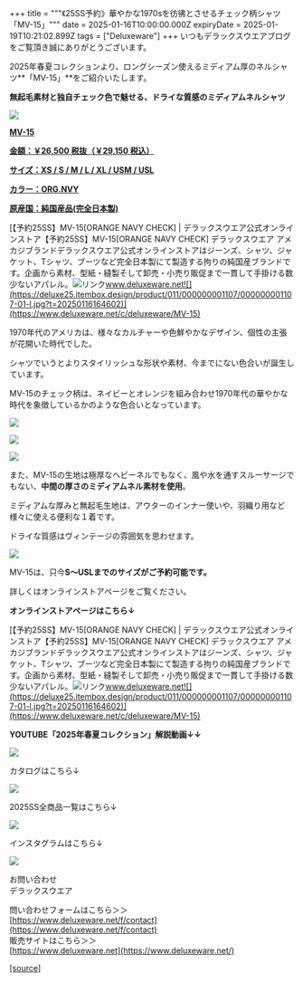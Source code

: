 +++
title = """《25SS予約》華やかな1970sを彷彿とさせるチェック柄シャツ「MV-15」"""
date = 2025-01-16T10:00:00.000Z
expiryDate = 2025-01-19T10:21:02.899Z
tags = ["Deluxeware"]
+++
いつもデラックスウエアブログをご覧頂き誠にありがとうございます。

2025年春夏コレクションより、ロングシーズン使えるミディアム厚のネルシャツ**「MV-15」**をご紹介いたします。

**無起毛素材と独自チェック色で魅せる、ドライな質感のミディアムネルシャツ**

[![](https://stat.ameba.jp/user_images/20250116/17/deluxeware/db/cd/j/o0800100015533820254.jpg)](https://www.deluxeware.net/c/deluxeware/MV-15)

**[MV-15](https://www.deluxeware.net/c/deluxeware/MV-15)**

**[金額：￥26,500 税抜（￥29,150 税込）](https://www.deluxeware.net/c/deluxeware/MV-15)**

**[サイズ：XS / S / M / L / XL / USM / USL](https://www.deluxeware.net/c/deluxeware/MV-15)**

**[カラー：ORG.NVY](https://www.deluxeware.net/c/deluxeware/MV-15)**

**[原産国：純国産品(完全日本製)](https://www.deluxeware.net/c/deluxeware/MV-15)**

[【予約25SS】MV-15\[ORANGE NAVY CHECK\] | デラックスウエア公式オンラインストア【予約25SS】MV-15\[ORANGE NAVY CHECK\] デラックスウエア アメカジブランドデラックスウエア公式オンラインストアはジーンズ、シャツ、ジャケット、Tシャツ、ブーツなど完全日本製にて製造する拘りの純国産ブランドです。企画から素材、型紙・縫製そして卸売・小売り販促まで一貫して手掛ける数少ないアパレル。![リンク](https://c.stat100.ameba.jp/ameblo/symbols/v3.20.0/svg/gray/editor_link.svg)www.deluxeware.net![](https://deluxe25.itembox.design/product/011/000000001107/000000001107-01-l.jpg?t=20250116164602)](https://www.deluxeware.net/c/deluxeware/MV-15)

1970年代のアメリカは、様々なカルチャーや色鮮やかなデザイン、個性の主張が花開いた時代でした。

シャツでいうとよりスタイリッシュな形状や素材、今までにない色合いが誕生しています。

MV-15のチェック柄は、ネイビーとオレンジを組み合わせ1970年代の華やかな時代を象徴しているかのような色合いとなっています。

[![](https://stat.ameba.jp/user_images/20250116/17/deluxeware/e6/ef/j/o0800100015533819803.jpg)](https://stat.ameba.jp/user_images/20250116/17/deluxeware/e6/ef/j/o0800100015533819803.jpg)

[![](https://stat.ameba.jp/user_images/20250116/17/deluxeware/cd/99/j/o0800100015533819804.jpg)](https://stat.ameba.jp/user_images/20250116/17/deluxeware/cd/99/j/o0800100015533819804.jpg)

[![](https://stat.ameba.jp/user_images/20250116/17/deluxeware/ee/19/j/o0800100015533819806.jpg)](https://stat.ameba.jp/user_images/20250116/17/deluxeware/ee/19/j/o0800100015533819806.jpg)

また、MV-15の生地は極厚なヘビーネルでもなく、風や水を通すスルーサージでもない、**中間の厚さのミディアムネル素材を使用**。

ミディアムな厚みと無起毛生地は、アウターのインナー使いや、羽織り用など様々に使える便利な１着です。

ドライな質感はヴィンテージの雰囲気を思わせます。

[![](https://stat.ameba.jp/user_images/20250116/17/deluxeware/42/d7/j/o0800080015533821888.jpg)](https://stat.ameba.jp/user_images/20250116/17/deluxeware/42/d7/j/o0800080015533821888.jpg)

MV-15は、只今**S～USLまでのサイズがご予約可能です。**

詳しくはオンラインストアページをご覧ください。

**オンラインストアページはこちら↓**

[【予約25SS】MV-15\[ORANGE NAVY CHECK\] | デラックスウエア公式オンラインストア【予約25SS】MV-15\[ORANGE NAVY CHECK\] デラックスウエア アメカジブランドデラックスウエア公式オンラインストアはジーンズ、シャツ、ジャケット、Tシャツ、ブーツなど完全日本製にて製造する拘りの純国産ブランドです。企画から素材、型紙・縫製そして卸売・小売り販促まで一貫して手掛ける数少ないアパレル。![リンク](https://c.stat100.ameba.jp/ameblo/symbols/v3.20.0/svg/gray/editor_link.svg)www.deluxeware.net![](https://deluxe25.itembox.design/product/011/000000001107/000000001107-01-l.jpg?t=20250116164602)](https://www.deluxeware.net/c/deluxeware/MV-15)

**YOUTUBE「2025年春夏コレクション」解説動画↓↓**

**[![](https://stat.ameba.jp/user_images/20250108/16/deluxeware/ac/cf/j/o1200050015530951038.jpg?caw=800)](https://www.youtube.com/playlist?list=PLmcuUjZ67rhnclr762_W-zDg7FyyrNvqF)**

カタログはこちら↓

[![](https://stat.ameba.jp/user_images/20250108/16/deluxeware/cb/46/j/o1200050015530950986.jpg?caw=800)](https://www.deluxeware.net/c/deluxeware/catalog)

2025SS全商品一覧はこちら↓

[![](https://stat.ameba.jp/user_images/20250114/17/deluxeware/cf/2d/j/o1200050015533133265.jpg?caw=800)](https://www.deluxeware.net/c/2025SSreserve)

インスタグラムはこちら↓

[![](https://stat.ameba.jp/user_images/20240315/15/deluxeware/04/7f/j/o0800026015413271803.jpg?caw=800)](https://www.instagram.com/deluxeware/?hl=ja)

お問い合わせ  
デラックスウエア

問い合わせフォームはこちら＞＞  
[https://www.deluxeware.net/f/contact](https://www.deluxeware.net/f/contact)  
販売サイトはこちら＞＞  
[https://www.deluxeware.net](https://www.deluxeware.net/)

[[source]](https://ameblo.jp/deluxeware/entry-12882697387.html)
